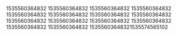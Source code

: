 1535560364832
1535560364832
1535560364832
1535560364832
1535560364832
1535560364832
1535560364832
1535560364832
1535560364832
1535560364832
1535560364832
1535560364832
1535560364832
1535560364832
15355603648321535574565102